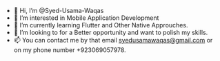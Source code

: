 - 👋 Hi, I’m @Syed-Usama-Waqas
- 👀 I’m interested in Mobile Application Development
- 🌱 I’m currently learning Flutter and Other Native Approuches.
- 💞️ I’m looking to for a Better opportunity and want to polish my skills.
- 📫 You can contact me by that email syedusamawaqas@gmail.com or on my phone number +923069057978.
